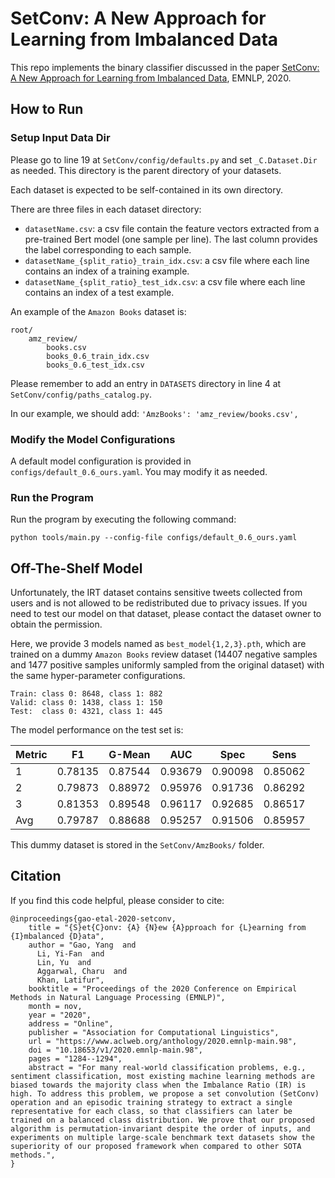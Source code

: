 # SetConv: A New Approach for Learning from Imbalanced Data

This repo implements the binary classifier discussed in the paper [SetConv: A New Approach for Learning from Imbalanced Data](https://www.aclweb.org/anthology/2020.emnlp-main.98/), EMNLP, 2020.

## How to Run
### Setup Input Data Dir 

Please go to line 19 at ```SetConv/config/defaults.py``` and set ```_C.Dataset.Dir``` as needed. This directory is the parent directory of your datasets. 

Each dataset is expected to be self-contained in its own directory. 

There are three files in each dataset directory:
* ```datasetName.csv```: a csv file contain the feature vectors extracted from a pre-trained Bert model (one sample per line). The last column provides the label corresponding to each sample.
* ```datasetName_{split_ratio}_train_idx.csv```: a csv file where each line contains an index of a training example.
* ```datasetName_{split_ratio}_test_idx.csv```: a csv file where each line contains an index of a test example.

An example of the ```Amazon Books``` dataset is:

```
root/ 
    amz_review/
        books.csv
        books_0.6_train_idx.csv
        books_0.6_test_idx.csv
```

Please remember to add an entry in ```DATASETS``` directory in line 4 at ```SetConv/config/paths_catalog.py```. 

In our example, we should add:
    ```'AmzBooks': 'amz_review/books.csv',```

### Modify the Model Configurations
A default model configuration is provided in ```configs/default_0.6_ours.yaml```. You may modify it as needed.

### Run the Program
Run the program by executing the following command:

```python tools/main.py --config-file configs/default_0.6_ours.yaml```

## Off-The-Shelf Model 
Unfortunately, the IRT dataset contains sensitive tweets collected from users and is not allowed to be redistributed due to privacy issues. If
you need to test our model on that dataset, please contact the dataset owner to obtain the permission. 

Here, we provide 3 models named as ```best_model{1,2,3}.pth```, which are trained on a dummy ```Amazon Books``` review dataset (14407 negative samples and 1477 positive samples uniformly sampled from the original dataset) with the same hyper-parameter configurations. 

```
Train: class 0: 8648, class 1: 882
Valid: class 0: 1438, class 1: 150
Test:  class 0: 4321, class 1: 445
```

The model performance on the test set is:

|Metric|F1|G-Mean|AUC|Spec|Sens|
|-|-|-|-|-|-|
|1|0.78135|0.87544|0.93679|0.90098|0.85062|
|2|0.79873|0.88972|0.95976|0.91736|0.86292|
|3|0.81353|0.89548|0.96117|0.92685|0.86517|
|Avg|0.79787|0.88688|0.95257|0.91506|0.85957|

This dummy dataset is stored in the ```SetConv/AmzBooks/``` folder.

## Citation
If you find this code helpful, please consider to cite:

```
@inproceedings{gao-etal-2020-setconv,
    title = "{S}et{C}onv: {A} {N}ew {A}pproach for {L}earning from {I}mbalanced {D}ata",
    author = "Gao, Yang  and
      Li, Yi-Fan  and
      Lin, Yu  and
      Aggarwal, Charu  and
      Khan, Latifur",
    booktitle = "Proceedings of the 2020 Conference on Empirical Methods in Natural Language Processing (EMNLP)",
    month = nov,
    year = "2020",
    address = "Online",
    publisher = "Association for Computational Linguistics",
    url = "https://www.aclweb.org/anthology/2020.emnlp-main.98",
    doi = "10.18653/v1/2020.emnlp-main.98",
    pages = "1284--1294",
    abstract = "For many real-world classification problems, e.g., sentiment classification, most existing machine learning methods are biased towards the majority class when the Imbalance Ratio (IR) is high. To address this problem, we propose a set convolution (SetConv) operation and an episodic training strategy to extract a single representative for each class, so that classifiers can later be trained on a balanced class distribution. We prove that our proposed algorithm is permutation-invariant despite the order of inputs, and experiments on multiple large-scale benchmark text datasets show the superiority of our proposed framework when compared to other SOTA methods.",
}
```

